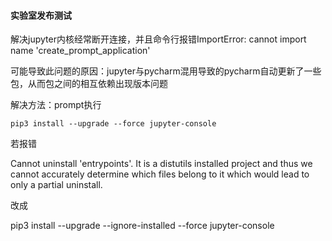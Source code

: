 ####  实验室发布测试

解决jupyter内核经常断开连接，并且命令行报错ImportError: cannot import name 'create_prompt_application'

可能导致此问题的原因：jupyter与pycharm混用导致的pycharm自动更新了一些包，从而包之间的相互依赖出现版本问题

解决方法：prompt执行

```
pip3 install --upgrade --force jupyter-console
```

若报错

Cannot uninstall 'entrypoints'. It is a distutils installed project and thus we cannot accurately determine which files belong to it which would lead to only a partial uninstall.

改成

pip3 install --upgrade --ignore-installed --force jupyter-console